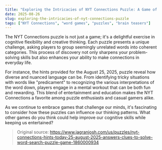 ```yaml
---
title: "Exploring the Intricacies of NYT Connections Puzzle: A Game of Word Associations"
date: 2025-08-26
slug: exploring-the-intricacies-of-nyt-connections-puzzle
tags: ["NYT Connections", "word games", "puzzles", "brain teasers"]
---
```


The NYT Connections puzzle is not just a game; it's a delightful exercise in cognitive flexibility and creative thinking. Each puzzle presents a unique challenge, asking players to group seemingly unrelated words into coherent categories. This process of discovery not only sharpens your problem-solving skills but also enhances your ability to make connections in everyday life.

For instance, the hints provided for the August 25, 2025, puzzle reveal how diverse and nuanced language can be. From identifying tricky situations with words like "predicament" to recognizing the various interpretations of the word down, players engage in a mental workout that can be both fun and rewarding. This blend of entertainment and education makes the NYT Connections a favorite among puzzle enthusiasts and casual gamers alike.

As we continue to embrace games that challenge our minds, it's fascinating to consider how these puzzles can influence our thinking patterns. What other games do you think could help improve our cognitive skills while keeping us entertained?
> Original source: https://www.jagranjosh.com/us/puzzles/nyt-connections-hints-today-25-august-2025-answers-clues-to-solve-word-search-puzzle-game-1860000934